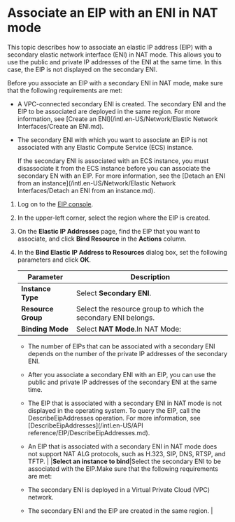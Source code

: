 # Associate an EIP with an ENI in NAT mode

This topic describes how to associate an elastic IP address \(EIP\) with a secondary elastic network interface \(ENI\) in NAT mode. This allows you to use the public and private IP addresses of the ENI at the same time. In this case, the EIP is not displayed on the secondary ENI.

Before you associate an EIP with a secondary ENI in NAT mode, make sure that the following requirements are met:

-   A VPC-connected secondary ENI is created. The secondary ENI and the EIP to be associated are deployed in the same region. For more information, see [Create an ENI](/intl.en-US/Network/Elastic Network Interfaces/Create an ENI.md).
-   The secondary ENI with which you want to associate an EIP is not associated with any Elastic Compute Service \(ECS\) instance.

    If the secondary ENI is associated with an ECS instance, you must disassociate it from the ECS instance before you can associate the secondary EN with an EIP. For more information, see the [Detach an ENI from an instance](/intl.en-US/Network/Elastic Network Interfaces/Detach an ENI from an instance.md).


1.  Log on to the [EIP console](https://vpc.console.aliyun.com/eip).

2.  In the upper-left corner, select the region where the EIP is created.

3.  On the **Elastic IP Addresses** page, find the EIP that you want to associate, and click **Bind Resource** in the **Actions** column.

4.  In the **Bind Elastic IP Address to Resources** dialog box, set the following parameters and click **OK**.

    |Parameter|Description|
    |---------|-----------|
    |**Instance Type**|Select **Secondary ENI**.|
    |**Resource Group**|Select the resource group to which the secondary ENI belongs.|
    |**Binding Mode**|Select **NAT Mode**.In NAT Mode:

    -   The number of EIPs that can be associated with a secondary ENI depends on the number of the private IP addresses of the secondary ENI.
    -   After you associate a secondary ENI with an EIP, you can use the public and private IP addresses of the secondary ENI at the same time.
    -   The EIP that is associated with a secondary ENI in NAT mode is not displayed in the operating system. To query the EIP, call the DescribeEipAddresses operation. For more information, see [DescribeEipAddresses](/intl.en-US/API reference/EIP/DescribeEipAddresses.md).
    -   An EIP that is associated with a secondary ENI in NAT mode does not support NAT ALG protocols, such as H.323, SIP, DNS, RTSP, and TFTP. |
    |**Select an instance to bind**|Select the secondary ENI to be associated with the EIP.Make sure that the following requirements are met:

    -   The secondary ENI is deployed in a Virtual Private Cloud \(VPC\) network.
    -   The secondary ENI and the EIP are created in the same region. |


